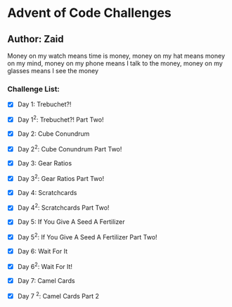 # Advent of Code Challenges
## Author: Zaid


Money on my watch means time is money, money on my hat means money on my mind, money on my phone means I talk to the money, money on my glasses means I see the money

### Challenge List:

- [X] Day 1: Trebuchet?!
- [X] Day 1<sup>2</sup>: Trebuchet?! Part Two!
- [X] Day 2: Cube Conundrum
- [X] Day 2<sup>2</sup>: Cube Conundrum Part Two!
- [X] Day 3: Gear Ratios
- [X] Day 3<sup>2</sup>: Gear Ratios Part Two!
- [X] Day 4: Scratchcards
- [X] Day 4<sup>2</sup>: Scratchcards Part Two!
- [X] Day 5: If You Give A Seed A Fertilizer
- [X] Day 5<sup>2</sup>: If You Give A Seed A Fertilizer Part Two!
- [X] Day 6: Wait For It
- [X] Day 6<sup>2</sup>: Wait For It!
- [X] Day 7: Camel Cards
- [X] Day 7 <sup>2</sup>: Camel Cards Part 2

